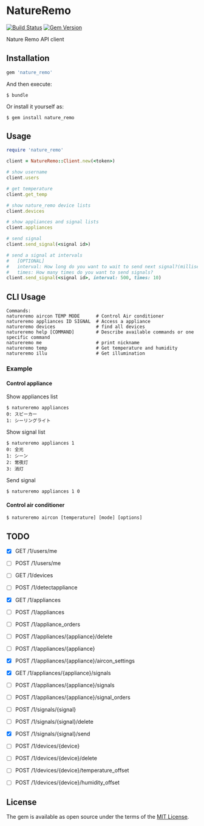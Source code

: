 # NatureRemo

[![Build Status](https://travis-ci.org/ichi-t/nature_remo.svg?branch=master)](https://travis-ci.org/ichi-t/nature_remo)
[![Gem Version](https://badge.fury.io/rb/nature_remo.svg)](https://badge.fury.io/rb/nature_remo)

Nature Remo API client

## Installation


```ruby
gem 'nature_remo'
```

And then execute:

    $ bundle

Or install it yourself as:

    $ gem install nature_remo
	
## Usage
	
```ruby
require 'nature_remo'

client = NatureRemo::Client.new(<token>)

# show username
client.users

# get temperature
client.get_temp

# show nature_remo device lists
client.devices

# show appliances and signal lists
client.appliances

# send signal
client.send_signal(<signal id>)

# send a signal at intervals
#   [OPTIONAL]
#   interval: How long do you want to wait to send next signal?(millisec)
#   times: How many times do you want to send signals?
client.send_signal(<signal id>, interval: 500, times: 10)
```

## CLI Usage

	Commands:
	natureremo aircon TEMP MODE      # Control Air conditioner
	natureremo appliances ID SIGNAL  # Access a appliance
	natureremo devices               # find all devices
	natureremo help [COMMAND]        # Describe available commands or one specific command
	natureremo me                    # print nickname
	natureremo temp                  # Get temperature and humidity
	natureremo illu                  # Get illumination

### Example

#### Control appliance

Show appliances list

	$ natureremo appliances
	0: スピーカー
	1: シーリングライト
	
Show signal list

	$ natureremo appliances 1
	0: 全光
	1: シーン
	2: 常夜灯
	3: 消灯

Send signal

	$ natureremo appliances 1 0
	
#### Control air conditioner

	$ natureremo aircon [temperature] [mode] [options]

<!-- ## Development -->

<!-- After checking out the repo, run `bin/setup` to install dependencies. Then, run `rake test` to run the tests. You can also run `bin/console` for an interactive prompt that will allow you to experiment. -->

<!-- To install this gem onto your local machine, run `bundle exec rake install`. To release a new version, update the version number in `version.rb`, and then run `bundle exec rake release`, which will create a git tag for the version, push git commits and tags, and push the `.gem` file to [rubygems.org](https://rubygems.org). -->

<!-- ## Contributing -->

<!-- Bug reports and pull requests are welcome on GitHub at https://github.com/[USERNAME]/nature_remo. This project is intended to be a safe, welcoming space for collaboration, and contributors are expected to adhere to the [Contributor Covenant](http://contributor-covenant.org) code of conduct. -->

## TODO

- [X] GET /1/users/me
- [ ] POST /1/users/me
- [ ] GET /1/devices
- [ ] POST /1/detectappliance
- [X] GET /1/appliances
- [ ] POST /1/appliances
- [ ] POST /1/appliance_orders
- [ ] POST /1/appliances/{appliance}/delete
- [ ] POST /1/appliances/{appliance}
- [X] POST /1/appliances/{appliance}/aircon_settings
- [X] GET /1/appliances/{appliance}/signals
- [ ] POST /1/appliances/{appliance}/signals
- [ ] POST /1/appliances/{appliance}/signal_orders
- [ ] POST /1/signals/{signal}
- [ ] POST /1/signals/{signal}/delete
- [X] POST /1/signals/{signal}/send
- [ ] POST /1/devices/{device}
- [ ] POST /1/devices/{device}/delete
- [ ] POST /1/devices/{device}/temperature_offset
- [ ] POST /1/devices/{device}/humidity_offset


## License

The gem is available as open source under the terms of the [MIT License](https://opensource.org/licenses/MIT).

<!-- ## Code of Conduct -->

<!-- Everyone interacting in the NatureRemo project’s codebases, issue trackers, chat rooms and mailing lists is expected to follow the [code of conduct](https://github.com/[USERNAME]/nature_remo/blob/master/CODE_OF_CONDUCT.md). -->
